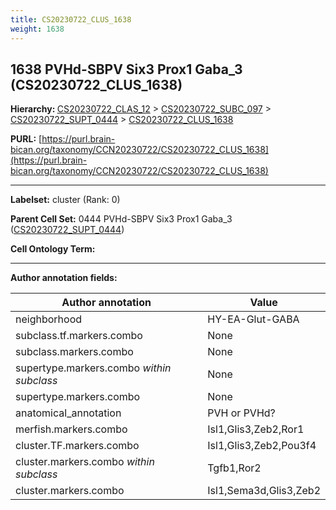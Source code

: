 ```yaml
---
title: CS20230722_CLUS_1638
weight: 1638
---
```

## 1638 PVHd-SBPV Six3 Prox1 Gaba_3 (CS20230722_CLUS_1638)
<b>Hierarchy: </b>
[CS20230722_CLAS_12](../CS20230722_CLAS_12) >
[CS20230722_SUBC_097](../CS20230722_SUBC_097) >
[CS20230722_SUPT_0444](../CS20230722_SUPT_0444) >
[CS20230722_CLUS_1638](../CS20230722_CLUS_1638)

**PURL:** [https://purl.brain-bican.org/taxonomy/CCN20230722/CS20230722_CLUS_1638](https://purl.brain-bican.org/taxonomy/CCN20230722/CS20230722_CLUS_1638)

---


**Labelset:** cluster (Rank: 0)

**Parent Cell Set:** 0444 PVHd-SBPV Six3 Prox1 Gaba_3 ([CS20230722_SUPT_0444](../CS20230722_SUPT_0444))



**Cell Ontology Term:** 

[MARKER GENES.]: #


---

[TRANSFERRED ANNOTATIONS.]: #


[AUTHOR ANNOTATION FIELDS.]: #


**Author annotation fields:**

| Author annotation | Value |
|-------------------|-------|
|neighborhood|HY-EA-Glut-GABA|
|subclass.tf.markers.combo|None|
|subclass.markers.combo|None|
|supertype.markers.combo _within subclass_|None|
|supertype.markers.combo|None|
|anatomical_annotation|PVH or PVHd?|
|merfish.markers.combo|Isl1,Glis3,Zeb2,Ror1|
|cluster.TF.markers.combo|Isl1,Glis3,Zeb2,Pou3f4|
|cluster.markers.combo _within subclass_|Tgfb1,Ror2|
|cluster.markers.combo|Isl1,Sema3d,Glis3,Zeb2|

